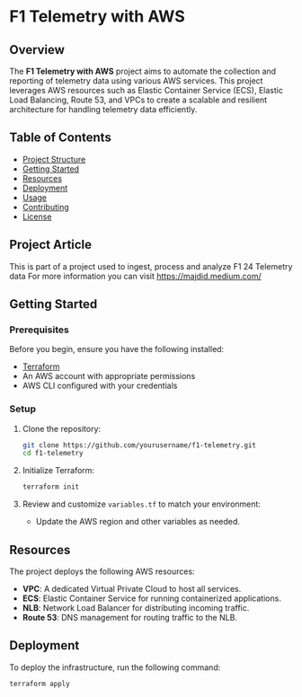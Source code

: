 # F1 Telemetry with AWS

## Overview

The **F1 Telemetry with AWS** project aims to automate the collection and reporting of telemetry data using various AWS services. This project leverages AWS resources such as Elastic Container Service (ECS), Elastic Load Balancing, Route 53, and VPCs to create a scalable and resilient architecture for handling telemetry data efficiently.

## Table of Contents

- [Project Structure](#project-structure)
- [Getting Started](#getting-started)
- [Resources](#resources)
- [Deployment](#deployment)
- [Usage](#usage)
- [Contributing](#contributing)
- [License](#license)

## Project Article
This is part of a project used to ingest, process and analyze F1 24 Telemetry data
For more information you can visit https://majdid.medium.com/

## Getting Started

### Prerequisites

Before you begin, ensure you have the following installed:

- [Terraform](https://www.terraform.io/downloads.html)
- An AWS account with appropriate permissions
- AWS CLI configured with your credentials

### Setup

1. Clone the repository:
    ```bash
    git clone https://github.com/yourusername/f1-telemetry.git
    cd f1-telemetry
    ```

2. Initialize Terraform:
    ```bash
    terraform init
    ```

3. Review and customize `variables.tf` to match your environment:
    - Update the AWS region and other variables as needed.

## Resources

The project deploys the following AWS resources:

- **VPC**: A dedicated Virtual Private Cloud to host all services.
- **ECS**: Elastic Container Service for running containerized applications.
- **NLB**: Network Load Balancer for distributing incoming traffic.
- **Route 53**: DNS management for routing traffic to the NLB.

## Deployment

To deploy the infrastructure, run the following command:

```bash
terraform apply
